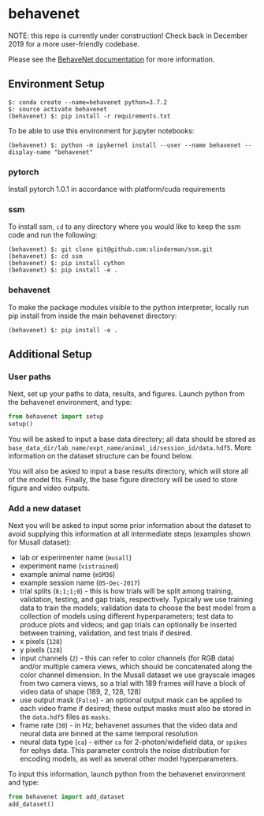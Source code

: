 # behavenet

NOTE: this repo is currently under construction! Check back in December 2019 for a more 
user-friendly codebase.

Please see the [BehaveNet documentation](https://behavenet.readthedocs.io/en/latest/) for more information.

## Environment Setup
```
$: conda create --name=behavenet python=3.7.2
$: source activate behavenet
(behavenet) $: pip install -r requirements.txt
```
To be able to use this environment for jupyter notebooks:
```
(behavenet) $: python -m ipykernel install --user --name behavenet --display-name "behavenet"
``` 

### pytorch

Install pytorch 1.0.1 in accordance with platform/cuda requirements

### ssm

To install ssm, `cd` to any directory where you would like to keep the ssm code and run the 
following:

```
(behavenet) $: git clone git@github.com:slinderman/ssm.git
(behavenet) $: cd ssm
(behavenet) $: pip install cython
(behavenet) $: pip install -e .
```

### behavenet

To make the package modules visible to the python interpreter, locally run pip 
install from inside the main behavenet directory:

```
(behavenet) $: pip install -e .
```

## Additional Setup

### User paths

Next, set up your paths to data, results, and figures. Launch python from the behavenet 
environment, and type:

```python
from behavenet import setup
setup()
```

You will be asked to input a base data directory; all data should be stored as 
`base_data_dir/lab_name/expt_name/animal_id/session_id/data.hdf5`. More information on the dataset 
structure can be found below.

You will also be asked to input a base results directory, which will store all of the model fits. 
Finally, the base figure directory will be used to store figure and video outputs. 

### Add a new dataset

Next you will be asked to input some prior information about the dataset to avoid supplying this 
information at all intermediate steps (examples shown for Musall dataset):

* lab or experimenter name (`musall`)
* experiment name (`vistrained`)
* example animal name (`mSM36`)
* example session name (`05-Dec-2017`)
* trial splits (`8;1;1;0`) - this is how trials will be split among training, validation, testing, 
and gap trials, respectively. Typically we use training data to train the models; validation data
to choose the best model from a collection of models using different hyperparameters; test data to
produce plots and videos; and gap trials can optionally be inserted between training, validation, 
and test trials if desired.
* x pixels (`128`)
* y pixels (`128`)
* input channels (`2`) - this can refer to color channels (for RGB data) and/or multiple camera 
views, which should be concatenated along the color channel dimension. In the Musall dataset we use
grayscale images from two camera views, so a trial with 189 frames will have a block of video data
of shape (189, 2, 128, 128)
* use output mask (`False`) - an optional output mask can be applied to each video frame if desired;
these output masks must also be stored in the `data.hdf5` files as `masks`.
* frame rate (`30`) - in Hz; behavenet assumes that the video data and neural data are binned at 
the same temporal resolution
* neural data type (`ca`) - either `ca` for 2-photon/widefield data, or `spikes` for ephys data. 
This parameter controls the noise distribution for encoding models, as well as several other model 
hyperparameters.

To input this information, launch python from the behavenet environment and type:

```python
from behavenet import add_dataset
add_dataset()
```
